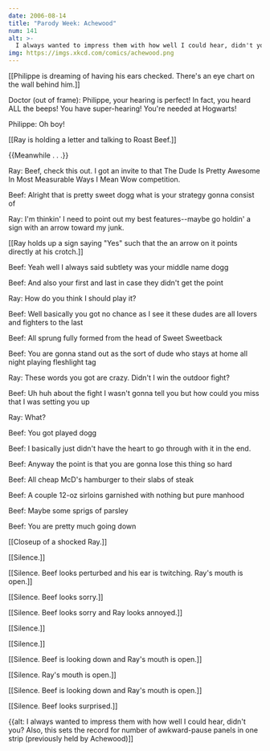 ```yaml
---
date: 2006-08-14
title: "Parody Week: Achewood"
num: 141
alt: >-
  I always wanted to impress them with how well I could hear, didn't you?  Also, this sets the record for number of awkward-pause panels in one strip (previously held by Achewood)
img: https://imgs.xkcd.com/comics/achewood.png
---
```

[[Philippe is dreaming of having his ears checked. There's an eye chart on the wall behind him.]]

Doctor (out of frame): Philippe, your hearing is perfect! In fact, you heard ALL the beeps! You have super-hearing! You're needed at Hogwarts!

Philippe: Oh boy!

[[Ray is holding a letter and talking to Roast Beef.]]

{{Meanwhile . . .}}

Ray: Beef, check this out. I got an invite to that The Dude Is Pretty Awesome In Most Measurable Ways I Mean Wow competition.

Beef: Alright that is pretty sweet dogg what is your strategy gonna consist of

Ray: I'm thinkin' I need to point out my best features--maybe go holdin' a sign with an arrow toward my junk.

[[Ray holds up a sign saying "Yes" such that the an arrow on it points directly at his crotch.]]

Beef: Yeah well I always said subtlety was your middle name dogg

Beef: And also your first and last in case they didn't get the point

Ray: How do you think I should play it?

Beef: Well basically you got no chance as I see it these dudes are all lovers and fighters to the last

Beef: All sprung fully formed from the head of Sweet Sweetback

Beef: You are gonna stand out as the sort of dude who stays at home all night playing fleshlight tag

Ray: These words you got are crazy. Didn't I win the outdoor fight?

Beef: Uh huh about the fight I wasn't gonna tell you but how could you miss that I was setting you up

Ray: What?

Beef: You got played dogg

Beef: I basically just didn't have the heart to go through with it in the end.

Beef: Anyway the point is that you are gonna lose this thing so hard

Beef: All cheap McD's hamburger to their slabs of steak

Beef: A couple 12-oz sirloins garnished with nothing but pure manhood

Beef: Maybe some sprigs of parsley

Beef: You are pretty much going down

[[Closeup of a shocked Ray.]]

[[Silence.]]

[[Silence. Beef looks perturbed and his ear is twitching. Ray's mouth is open.]]

[[Silence. Beef looks sorry.]]

[[Silence. Beef looks sorry and Ray looks annoyed.]]

[[Silence.]]

[[Silence.]]

[[Silence. Beef is looking down and Ray's mouth is open.]]

[[Silence. Ray's mouth is open.]]

[[Silence. Beef is looking down and Ray's mouth is open.]]

[[Silence. Beef looks surprised.]]

{{alt: I always wanted to impress them with how well I could hear, didn't you? Also, this sets the record for number of awkward-pause panels in one strip (previously held by Achewood)]]
